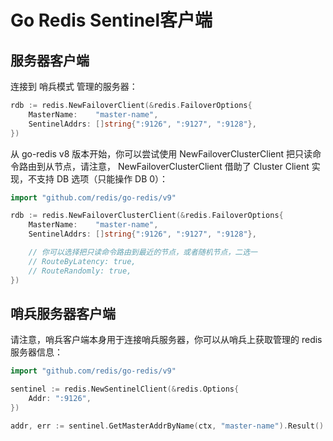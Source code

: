 # Go Redis Sentinel客户端

## 服务器客户端

连接到 哨兵模式 管理的服务器：

```go
rdb := redis.NewFailoverClient(&redis.FailoverOptions{
    MasterName:    "master-name",
    SentinelAddrs: []string{":9126", ":9127", ":9128"},
})
```
从 go-redis v8 版本开始，你可以尝试使用 NewFailoverClusterClient 把只读命令路由到从节点，请注意， NewFailoverClusterClient 借助了 Cluster Client 实现，不支持 DB 选项（只能操作 DB 0）：

```go
import "github.com/redis/go-redis/v9"

rdb := redis.NewFailoverClusterClient(&redis.FailoverOptions{
    MasterName:    "master-name",
    SentinelAddrs: []string{":9126", ":9127", ":9128"},

    // 你可以选择把只读命令路由到最近的节点，或者随机节点，二选一
    // RouteByLatency: true,
    // RouteRandomly: true,
})
```

## 哨兵服务器客户端

请注意，哨兵客户端本身用于连接哨兵服务器，你可以从哨兵上获取管理的 redis 服务器信息：

```go
import "github.com/redis/go-redis/v9"

sentinel := redis.NewSentinelClient(&redis.Options{
    Addr: ":9126",
})

addr, err := sentinel.GetMasterAddrByName(ctx, "master-name").Result()
```